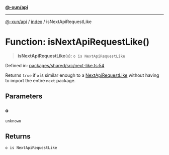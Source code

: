 [**@-xun/api**](../../README.md)

***

[@-xun/api](../../README.md) / [index](../README.md) / isNextApiRequestLike

# Function: isNextApiRequestLike()

> **isNextApiRequestLike**(`o`): `o is NextApiRequestLike`

Defined in: [packages/shared/src/next-like.ts:54](https://github.com/Xunnamius/api-utils/blob/1f0c4ddbfee87314a3a69fe0605abddd045878f2/packages/shared/src/next-like.ts#L54)

Returns `true` if `o` is similar enough to a [NextApiRequestLike](../interfaces/NextApiRequestLike.md)
without having to import the entire `next` package.

## Parameters

### o

`unknown`

## Returns

`o is NextApiRequestLike`
